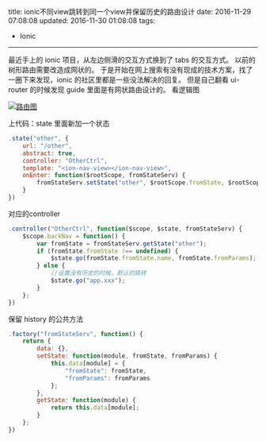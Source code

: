 title: ionic不同view跳转到同一个view并保留历史的路由设计
date: 2016-11-29 07:08:08
updated: 2016-11-30 01:08:08
tags:
- Ionic
---


最近手上的 ionic 项目，从左边侧滑的交互方式换到了 tabs 的交互方式。
以前的树形路由需要改造成网状的。
于是开始在网上搜索有没有现成的技术方案，找了一圈下来发现，ionic 的社区里都是一些没法解决的回复。
但是自己翻看 ui-router 的时候发现 guide 里面是有网状路由设计的。
看逻辑图

   
  <a class="fancybox_img"  rel="group" href="http://resource.zwjay.cn/jekyll/img/ionic-different-view-jump-to-the-same-view-and-keep-history-of-routing-design.png">
       <img alt="路由图" src="http://resource.zwjay.cn/jekyll/img/ionic-different-view-jump-to-the-same-view-and-keep-history-of-routing-design.png" />
  </a>


上代码：state 里面新加一个状态

```javascript
.state("other", {
    url: "/other",
    abstract: true,
    controller: "OtherCtrl",
    template: "<ion-nav-view></ion-nav-view>",
    onEnter: function($rootScope, fromStateServ) {
        fromStateServ.setState("other", $rootScope.fromState, $rootScope.fromParams);
    }
})
```

对应的controller

```javascript
.controller("OtherCtrl", function($scope, $state, fromStateServ) {
    $scope.backNav = function() {
        var fromState = fromStateServ.getState("other");
        if (fromState.fromState !== undefined) {
            $state.go(fromState.fromState.name, fromState.fromParams);
        } else {
            //设置没有历史的时候，默认的跳转
            $state.go("app.xxx");
        }
    };
})
```

保留 history 的公共方法

```javascript
.factory("fromStateServ", function() {
    return {
        data: {},
        setState: function(module, fromState, fromParams) {
            this.data[module] = {
                "fromState": fromState,
                "fromParams": fromParams
            };
        },
        getState: function(module) {
            return this.data[module];
        }
    };
})
```
